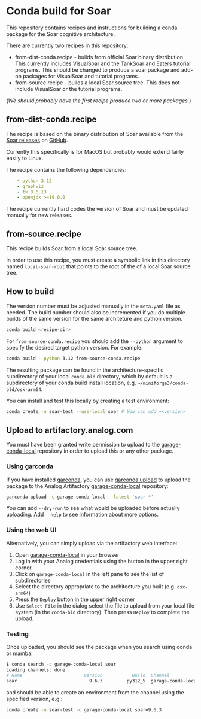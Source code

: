 # Conda build for Soar

This repository contains recipes and instructions for building a conda package for
the Soar cognitive architecture.

There are currently two recipes in this repository:

* from-dist-conda.recipe - builds from official Soar binary distribution
    This currently includes VisualSoar and the TankSoar and Eaters tutorial programs.
    This should be changed to produce a soar package and add-on packages for
    VisualSoar and tutorial programs.
* from-source.recipe - builds a local Soar source tree. 
    This does not include VisualSoar or the tutorial programs.

(*We should probably have the first recipe produce two or more packages.*)

## from-dist-conda.recipe

The recipe is based on the binary distribution of Soar available from the
[Soar releases][soar-releases] on [GitHub][github-soar].

Currently this specifically is for MacOS but probably would extend fairly
easily to Linux.

The recipe contains the following dependencies:

```yaml
    - python 3.12
    - graphviz
    - tk 8.6.13
    - openjdk >=19.0.0
```

The recipe currently hard codes the version of Soar and must be updated 
manually for new releases.

## from-source.recipe

This recipe builds Soar from a local Soar source tree.

In order to use this recipe, you must create a symbolic link in this
directory named `local-soar-root` that points to the root of the
of a local Soar source tree.

## How to build

The version number must be adjusted manually in the `meta.yaml` file
as needed. The build number should also be incremented if you do multiple
builds of the same version for the same architeture and python version.

```bash
conda build <recipe-dir>
```

For `from-source-conda.recipe` you should add the `--python` argument
to specify the desired target python version. For example:

```bash
conda build --python 3.12 from-source-conda.recipe
```

The resulting package can be found in the architecture-specific subdirectory
of your local `conda-bld` directory, which by default is a subdirectory of
your conda build install location, e.g. `~/miniforge3/conda-bld/osx-arm64`.

You can install and test this locally by creating a test environment:

```bash
conda create -n soar-test --use-local soar # You can add =<version>
```

## Upload to artifactory.analog.com

You must have been granted write permission to upload to the
[garage-conda-local] repository in order to upload this or
any other package.

### Using garconda

If you have installed [garconda], you can use [garconda upload][garconda-upload] to 
upload the package to the Analog Artifactory [garage-conda-local] repository:

```bash
garconda upload -c garage-conda-local --latest 'soar-*' 
```
You can add `--dry-run` to see what would be uploaded before actually uploading.
Add `--help` to see information about more options.

### Using the web UI

Alternatively, you can simply upload via the artifactory web interface:

1. Open [garage-conda-local] in your browser
2. Log in with your Analog credentials using the button in the upper right corner.
3. Click on `garage-conda-local` in the left pane to see the list of subdirectories
4. Select the directory appropriate to the architecture you built (e.g. `osx-arm64`)
5. Press the `Deploy` button in the upper right corner
6. Use `Select File` in the dialog select the file to upload from your local
    file system (in the `conda-bld` directory). Then press `Deploy` to complete the upload.

### Testing

Once uploaded, you should see the package when you search using conda or mamba:

```bash
$ conda search -c garage-conda-local soar
Loading channels: done
# Name                       Version           Build  Channel             
soar                           9.6.3         py312_5  garage-conda-local  ```
```
and should be able to create an environment from the channel using
the specified version, e.g.:

```bash
conda create -n soar-test -c garage-conda-local soar=9.6.3
```

[garconda]: http://boston-garage.pages.gitlab.analog.com/garconda/
[garage-conda-local]: https://artifactory.analog.com/ui/repos/tree/General/garage-conda-local
[garconda-upload]: http://boston-garage.pages.gitlab.analog.com/garconda/cli/garconda-upload/
[github-soar]: https://github.com/SoarGroup/Soar
[soar-releases]: https://github.com/SoarGroup/Soar/releases
